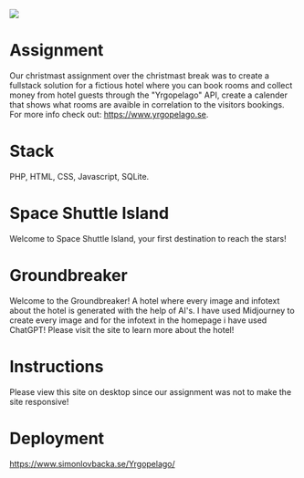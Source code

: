 ![](https://github.com/lovbackan/Git-lesson/blob/main/see%20you%20space%20cowboy.gif)

# Assignment
Our christmast assignment over the christmast break was to create a fullstack solution for a fictious hotel where you can book rooms and collect money from hotel guests through the "Yrgopelago" API, create a calender that shows what rooms are avaible in correlation to the visitors bookings. For more info check out: https://www.yrgopelago.se. 

# Stack

PHP, HTML, CSS, Javascript, SQLite.

# Space Shuttle Island

Welcome to Space Shuttle Island, your first destination to reach the stars!

# Groundbreaker

Welcome to the Groundbreaker! A hotel where every image and infotext about the hotel is generated with the help of AI's. I have used Midjourney to create every image and for the infotext in the homepage i have used ChatGPT! Please visit the site to learn more about the hotel!

# Instructions

Please view this site on desktop since our assignment was not to make the site responsive!

# Deployment

https://www.simonlovbacka.se/Yrgopelago/
